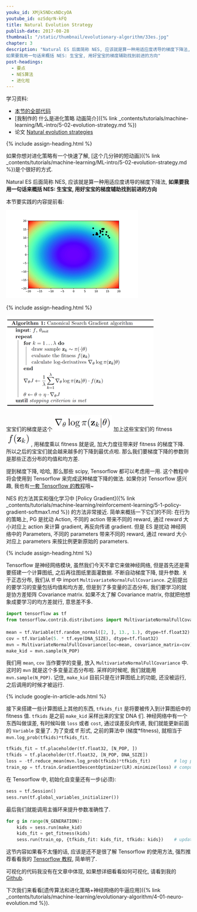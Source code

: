 ```yaml
---
youku_id: XMjk5NDcxNDcyOA
youtube_id: ozSdqrN-kFQ
title: Natural Evolution Strategy
publish-date: 2017-08-28
thumbnail: "/static/thumbnail/evolutionary-algorithm/33es.jpg"
chapter: 3
description: "Natural ES 后面简称 NES, 应该就是算一种用适应度诱导的梯度下降法,
如果要我用一句话来概括 NES: 生宝宝, 用好宝宝的梯度辅助找到前进的方向"
post-headings:
  - 要点
  - NES算法
  - 进化啦
---
```



学习资料:
  * [本节的全部代码](https://github.com/MorvanZhou/Evolutionary-Algorithm/blob/master/tutorial-contents/Evolution%20Strategy/Natural%20Evolution%20Strategy%20(NES).py)
  * [我制作的 什么是进化策略 动画简介]({% link _contents/tutorials/machine-learning/ML-intro/5-02-evolution-strategy.md %})
  * 论文 [Natural evolution strategies](http://www.jmlr.org/papers/volume15/wierstra14a/wierstra14a.pdf)

 {% include assign-heading.html %}

如果你想对进化策略有一个快速了解, [这个几分钟的短动画]({% link _contents/tutorials/machine-learning/ML-intro/5-02-evolution-strategy.md %})是个很好的方式.

Natural ES 后面简称 NES, 应该就是算一种用适应度诱导的梯度下降法,
**如果要我用一句话来概括 NES: 生宝宝, 用好宝宝的梯度辅助找到前进的方向**

本节要实践的内容提前看:

<img class="course-image" src="/static/results/evolutionary-algorithm/3-3-0.gif" alt="{{ page.title }}{% increment image-count %}">





 {% include assign-heading.html %}

<img class="course-image" src="/static/results/evolutionary-algorithm/3-3-1.png" alt="{{ page.title }}{% increment image-count %}">

宝宝们的梯度是这个 ![gradient](/static/results/evolutionary-algorithm/3-3-2.png)
加上这些宝宝们的 fitness ![fitness](/static/results/evolutionary-algorithm/3-3-3.png), 用梯度乘以 fitness 就是说, 加大力度往带来好 fitness 的梯度下降.
所以之后的宝宝们就会越来越多的下降到最优点啦. 那么我们要梯度下降的参数则是那些正态分布的均值和均方差.

提到梯度下降, 哈哈, 那么那些 scipy, Tensorflow 都可以考虑用一用. 这个教程中将会使用到
Tensorflow 来完成这种梯度下降的做法. 如果你对 Tensorflow 感兴趣, 我也有[一套 Tensorflow 的教程](https://morvanzhou.github.io/tutorials/machine-learning/tensorflow/)哦~

NES 的方法其实和强化学习中 [Policy Gradient]({% link _contents/tutorials/machine-learning/reinforcement-learning/5-1-policy-gradient-softmax1.md %}) 的方法非常接近.
简单来概括一下它们的不同: 在行为的策略上, PG 是扰动 Action, 不同的 action 带来不同的 reward, 通过 reward 大小对应上 action 来计算 gradient, 再反向传递 gradient. 但是 ES 是扰动 神经网络中的 Parameters, 不同的 parameters 带来不同的 reward, 通过 reward 大小对应上 parameters 来按比例更新原始的 parameters.

 {% include assign-heading.html %}

Tensorflow 是神经网络模块, 虽然我们今天不拿它来做神经网络, 但是首先还是需要搭建一个计算图纸,
之后再往图纸里面灌数据. 不断自动梯度下降, 提升参数. 关于正态分布, 我们从 tf 中 import `MultivariateNormalFullCovariance`.
之前提出的要学习的变量包括均值和均方差, 但是到了多变量的正态分布, 我们要学习的就是协方差矩阵 Covariance matrix.
如果不太了解 Covariance matrix, 你就把他想象成要学习的均方差就行, 意思差不多.

```python
import tensorflow as tf
from tensorflow.contrib.distributions import MultivariateNormalFullCovariance

mean = tf.Variable(tf.random_normal([2, ], 13., 1.), dtype=tf.float32)
cov = tf.Variable(5. * tf.eye(DNA_SIZE), dtype=tf.float32)
mvn = MultivariateNormalFullCovariance(loc=mean, covariance_matrix=cov)
make_kid = mvn.sample(N_POP)
```

我们用 `mean`, `cov` 当作要学的变量, 放入 `MultivariateNormalFullCovariance` 中.
这时的 `mvn` 就是这个多变量正态分布啦. 采样的时候呢, 我们就能用 `mvn.sample(N_POP)`.
记住, `make_kid` 目前只是在计算图纸上的功能, 还没被运行, 之后调用的时候才被运行.

{% include google-in-article-ads.html %}

接下来搭建一些计算图纸上其他的东西, `tfkids_fit` 是将要被传入到计算图纸中的 fitness 值.
`tfkids` 是之前 `make_kid` 采样出来的宝宝 DNA 们. 神经网络中有一个东西叫做误差, 有时候叫做 `loss` 或者 `cost`,
通过误差反向传递, 我们就能更新前面的 `Variable` 变量了. 为了变成 tf 形式, 之前的算法中 (梯度*fitness),
就相当于 `mvn.log_prob(tfkids)*tfkids_fit`.

```python
tfkids_fit = tf.placeholder(tf.float32, [N_POP, ])
tfkids = tf.placeholder(tf.float32, [N_POP, DNA_SIZE])
loss = -tf.reduce_mean(mvn.log_prob(tfkids)*tfkids_fit)         # log prob * fitness
train_op = tf.train.GradientDescentOptimizer(LR).minimize(loss) # compute and apply gradients for mean and cov
```

在 Tensorflow 中, 初始化自变量还有一步(必须):

```python
sess = tf.Session()
sess.run(tf.global_variables_initializer())
```

最后我们就能调用主循环来提升参数准确性了.

```python
for g in range(N_GENERATION):
    kids = sess.run(make_kid)
    kids_fit = get_fitness(kids)
    sess.run(train_op, {tfkids_fit: kids_fit, tfkids: kids})    # update distribution parameters
```

这节内容如果看不太懂的话, 应该是还不是很了解 Tensorflow 的使用方法, 强烈推荐看看我的 [Tensorflow 教程](https://morvanzhou.github.io/tutorials/machine-learning/tensorflow/), 简单明了.

可视化的代码我没有在文章中体现, 如果想详细看看如何可视化, 请看到我的 [Github](https://github.com/MorvanZhou/Evolutionary-Algorithm/blob/master/tutorial-contents/Evolution%20Strategy/Natural%20Evolution%20Strategy%20(NES).py).

下次我们来看看[遗传算法和进化策略+神经网络的牛逼应用]({% link _contents/tutorials/machine-learning/evolutionary-algorithm/4-01-neuro-evolution.md %}).
